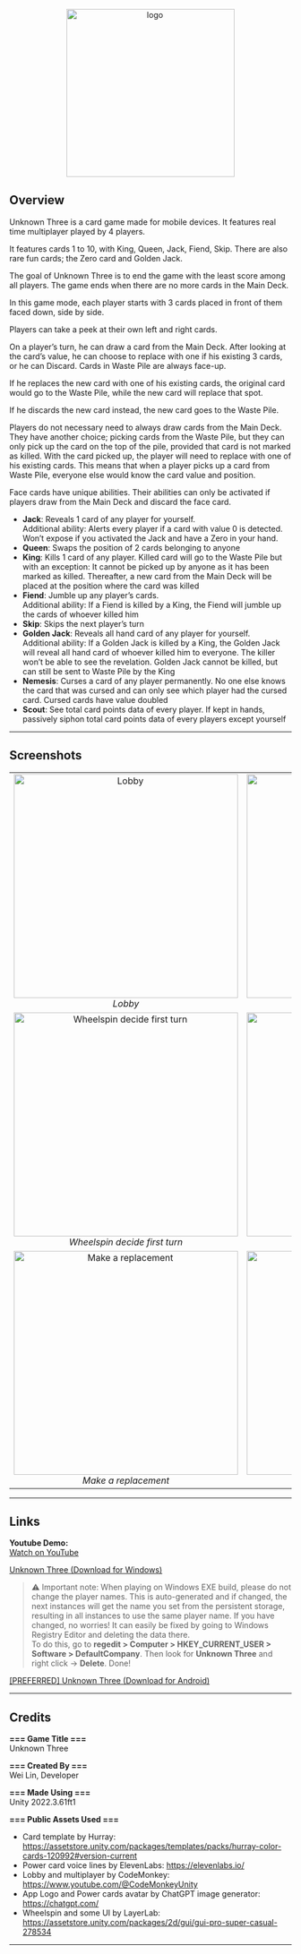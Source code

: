 <p align="center">
  <img src="https://quek-wei-lin-website.in/wp-content/uploads/2025/08/logo-1-768x768.png" alt="logo" width="300"/>
</p>

## Overview

Unknown Three is a card game made for mobile devices. It features real time multiplayer played by 4 players.

It features cards 1 to 10, with King, Queen, Jack, Fiend, Skip. There are also rare fun cards; the Zero card and Golden Jack.

The goal of Unknown Three is to end the game with the least score among all players. The game ends when there are no more cards in the Main Deck.

In this game mode, each player starts with 3 cards placed in front of them faced down, side by side.

Players can take a peek at their own left and right cards.

On a player’s turn, he can draw a card from the Main Deck. After looking at the card’s value, he can choose to replace with one if his existing 3 cards, or he can Discard. Cards in Waste Pile are always face-up.

If he replaces the new card with one of his existing cards, the original card would go to the Waste Pile, while the new card will replace that spot.

If he discards the new card instead, the new card goes to the Waste Pile.

Players do not necessary need to always draw cards from the Main Deck. They have another choice; picking cards from the Waste Pile, but they can only pick up the card on the top of the pile, provided that card is not marked as killed. With the card picked up, the player will need to replace with one of his existing cards. This means that when a player picks up a card from Waste Pile, everyone else would know the card value and position.

Face cards have unique abilities. Their abilities can only be activated if players draw from the Main Deck and discard the face card.

- **Jack**: Reveals 1 card of any player for yourself.  
  Additional ability: Alerts every player if a card with value 0 is detected. Won’t expose if you activated the Jack and have a Zero in your hand.
- **Queen**: Swaps the position of 2 cards belonging to anyone
- **King**: Kills 1 card of any player. Killed card will go to the Waste Pile but with an exception: It cannot be picked up by anyone as it has been marked as killed. Thereafter, a new card from the Main Deck will be placed at the position where the card was killed
- **Fiend**: Jumble up any player’s cards.  
  Additional ability: If a Fiend is killed by a King, the Fiend will jumble up the cards of whoever killed him
- **Skip**: Skips the next player’s turn
- **Golden Jack**: Reveals all hand card of any player for yourself.  
  Additional ability: If a Golden Jack is killed by a King, the Golden Jack will reveal all hand card of whoever killed him to everyone. The killer won’t be able to see the revelation. Golden Jack cannot be killed, but can still be sent to Waste Pile by the King
- **Nemesis**: Curses a card of any player permanently. No one else knows the card that was cursed and can only see which player had the cursed card. Cursed cards have value doubled
- **Scout**: See total card points data of every player. If kept in hands, passively siphon total card points data of every players except yourself

---

## Screenshots

<table align="center">
  <tr>
    <td align="center" width="50%">
      <img src="https://quek-wei-lin-website.in/wp-content/uploads/2025/08/Lobby.png" alt="Lobby" width="400"/><br/>
      <em>Lobby</em>
    </td>
    <td align="center" width="50%">
      <img src="https://quek-wei-lin-website.in/wp-content/uploads/2025/08/Start-of-Game.png" alt="Start of Game" width="400"/><br/>
      <em>Start of Game</em>
    </td>
  </tr>
  <tr>
    <td align="center" width="50%">
      <img src="https://quek-wei-lin-website.in/wp-content/uploads/2025/08/Wheelspin-decide-first-turn.png" alt="Wheelspin decide first turn" width="400"/><br/>
      <em>Wheelspin decide first turn</em>
    </td>
    <td align="center" width="50%">
      <img src="https://quek-wei-lin-website.in/wp-content/uploads/2025/08/Draw-Deck-or-Waste-Pile.png" alt="Draw Deck or Waste Pile" width="400"/><br/>
      <em>Draw Deck or Waste Pile</em>
    </td>
  </tr>
  <tr>
    <td align="center" width="50%">
      <img src="https://quek-wei-lin-website.in/wp-content/uploads/2025/08/Make-a-replacement.png" alt="Make a replacement" width="400"/><br/>
      <em>Make a replacement</em>
    </td>
    <td align="center" width="50%">
      <img src="https://quek-wei-lin-website.in/wp-content/uploads/2025/08/Power-cards.png" alt="Power cards" width="400"/><br/>
      <em>Power cards</em>
    </td>
  </tr>
</table>

---

## Links

**Youtube Demo:**  
[Watch on YouTube](https://www.youtube.com/watch?v=baRT5PIPnN8&feature=youtu.be)

[Unknown Three (Download for Windows)](https://mega.nz/file/6kkkkIib#SemrqiWrk7f7l4tbRLT0_uwtnLtfaHgiRy5FVB47ZoU)

> ⚠️ Important note: When playing on Windows EXE build, please do not change the player names. This is auto-generated and if changed, the next instances will get the name you set from the persistent storage, resulting in all instances to use the same player name. If you have changed, no worries! It can easily be fixed by going to Windows Registry Editor and deleting the data there.  
> To do this, go to **regedit > Computer > HKEY_CURRENT_USER > Software > DefaultCompany**. Then look for **Unknown Three** and right click → **Delete**. Done!

[[PREFERRED] Unknown Three (Download for Android)](https://mega.nz/file/v592iRyS#EuePMF4RLIiQoS8ztbckZY4DGvSGY5xi1Nys5-9eiDY)

---

## Credits

**=== Game Title ===**  
Unknown Three  

**=== Created By ===**  
Wei Lin, Developer  

**=== Made Using ===**  
Unity 2022.3.61ft1  

**=== Public Assets Used ===**  
- Card template by Hurray: https://assetstore.unity.com/packages/templates/packs/hurray-color-cards-120992#version-current  
- Power card voice lines by ElevenLabs: https://elevenlabs.io/  
- Lobby and multiplayer by CodeMonkey: https://www.youtube.com/@CodeMonkeyUnity  
- App Logo and Power cards avatar by ChatGPT image generator: https://chatgpt.com/  
- Wheelspin and some UI by LayerLab: https://assetstore.unity.com/packages/2d/gui/gui-pro-super-casual-278534

---
